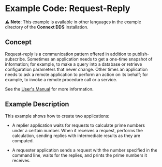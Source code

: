 # Example Code: Request-Reply

:warning: **Note**: This example is available in other languages in the
example directory of the **Connext DDS** installation.

## Concept

Request-reply is a communication pattern offered in addition to
publish-subscribe.  Sometimes an application needs to get a one-time snapshot
of information; for example, to make a query into a database or retrieve
configuration parameters that never change. Other times an application needs to
ask a remote application to perform an action on its behalf; for example, to
invoke a remote procedure call or a service.

See the [User's Manual](https://community.rti.com/static/documentation/connext-dds/6.1.0/doc/manuals/connext_dds_professional/users_manual/index.htm#users_manual/RequestReplyOverview.htm)
for more information.

## Example Description

This example shows how to create two applications:

-   A replier application waits for requests to calculate prime numbers under
    a certain number. When it receives a request, performs the calculation,
    sending replies with intermediate results as they are computed.

-   A requester application sends a request with the number specified in the
    command line, waits for the replies, and prints the prime numbers it
    receives.
